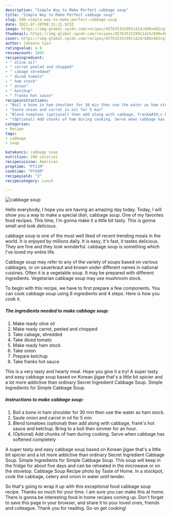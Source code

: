 ```yaml
---
description: "Simple Way to Make Perfect cabbage soup"
title: "Simple Way to Make Perfect cabbage soup"
slug: 500-simple-way-to-make-perfect-cabbage-soup
date: 2021-07-28T08:31:21.923Z
image: https://img-global.cpcdn.com/recipes/4576353319911424/680x482cq70/cabbage-soup-recipe-main-photo.jpg
thumbnail: https://img-global.cpcdn.com/recipes/4576353319911424/680x482cq70/cabbage-soup-recipe-main-photo.jpg
cover: https://img-global.cpcdn.com/recipes/4576353319911424/680x482cq70/cabbage-soup-recipe-main-photo.jpg
author: Johanna Cain
ratingvalue: 4.9
reviewcount: 1842
recipeingredient:
- " olive oil"
- " carrot peeled and chopped"
- " cabage shredded"
- " diced tomato"
- " ham stock"
- " onion"
- " ketchup"
- " franks hot sauce"
recipeinstructions:
- "Boil a bone in ham shoulder for 30 min then use the water as ham stock."
- "Saute onion and carrot in oil for 5 min"
- "Blend tomatoes (optional) then add along with cabbage, frank&#39;s hot sauce and ketchup.  Bring to a boil then simmer for an hour."
- "(Optional) Add chunks of ham during cooking. Serve when cabbage has softened completely"
categories:
- Recipe
tags:
- cabbage
- soup

katakunci: cabbage soup 
nutrition: 100 calories
recipecuisine: American
preptime: "PT11M"
cooktime: "PT45M"
recipeyield: "2"
recipecategory: Lunch

---
```



![cabbage soup](https://img-global.cpcdn.com/recipes/4576353319911424/680x482cq70/cabbage-soup-recipe-main-photo.jpg)

Hello everybody, I hope you are having an amazing day today. Today, I will show you a way to make a special dish, cabbage soup. One of my favorites food recipes. This time, I'm gonna make it a little bit tasty. This is gonna smell and look delicious.

cabbage soup is one of the most well liked of recent trending meals in the world. It is enjoyed by millions daily. It is easy, it's fast, it tastes delicious. They are fine and they look wonderful. cabbage soup is something which I've loved my entire life.

Cabbage soup may refer to any of the variety of soups based on various cabbages, or on sauerkraut and known under different names in national cuisines. Often it is a vegetable soup. It may be prepared with different ingredients. Vegetarian cabbage soup may use mushroom stock.


To begin with this recipe, we have to first prepare a few components. You can cook cabbage soup using 8 ingredients and 4 steps. Here is how you cook it.

<!--inarticleads1-->

##### The ingredients needed to make cabbage soup:

1. Make ready  olive oil
1. Make ready  carrot, peeled and chopped
1. Take  cabage, shredded
1. Take  diced tomato
1. Make ready  ham stock
1. Take  onion
1. Prepare  ketchup
1. Take  franks hot sauce


This is a very tasty and hearty meal. Hope you give it a try! A super tasty and easy cabbage soup based on Korean jjigae that&#39;s a little bit spicier and a lot more addictive than ordinary Secret Ingredient Cabbage Soup. Simple Ingredients for Simple Cabbage Soup. 

<!--inarticleads2-->

##### Instructions to make cabbage soup:

1. Boil a bone in ham shoulder for 30 min then use the water as ham stock.
1. Saute onion and carrot in oil for 5 min
1. Blend tomatoes (optional) then add along with cabbage, frank&#39;s hot sauce and ketchup.  Bring to a boil then simmer for an hour.
1. (Optional) Add chunks of ham during cooking. Serve when cabbage has softened completely


A super tasty and easy cabbage soup based on Korean jjigae that&#39;s a little bit spicier and a lot more addictive than ordinary Secret Ingredient Cabbage Soup. Simple Ingredients for Simple Cabbage Soup. This soup will keep in the fridge for about five days and can be reheated in the microwave or on the stovetop. Cabbage Soup Recipe photo by Taste of Home. In a stockpot, cook the cabbage, celery and onion in water until tender. 

So that's going to wrap it up with this exceptional food cabbage soup recipe. Thanks so much for your time. I am sure you can make this at home. There is gonna be interesting food in home recipes coming up. Don't forget to save this page in your browser, and share it to your loved ones, friends and colleague. Thank you for reading. Go on get cooking!
